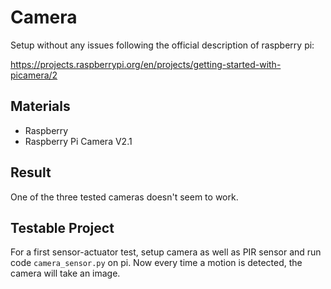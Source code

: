 # Camera

Setup without any issues following the official description of raspberry pi:

https://projects.raspberrypi.org/en/projects/getting-started-with-picamera/2

## Materials
 - Raspberry
 - Raspberry Pi Camera V2.1
 
## Result

One of the three tested cameras doesn't seem to work.

## Testable Project

For a first sensor-actuator test, setup camera as well as PIR sensor and run code ``camera_sensor.py`` on pi. Now every time a motion is detected, the camera will take an image.
